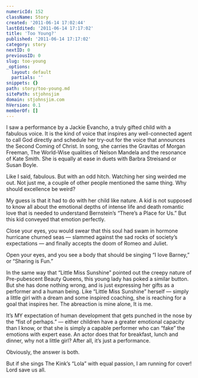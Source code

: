 ```yaml
---
numericId: 152
className: Story
created: '2011-06-14 17:02:44'
lastEdited: '2011-06-14 17:17:02'
title: 'Too Young?'
published: '2011-06-14 17:17:02'
category: story
nextID: 0
previousID: 0
slug: too-young
_options:
  layout: default
  partials: ''
snippets: {}
path: story/too-young.md
sitePath: stjohnsjim
domain: stjohnsjim.com
hVersion: 0.1
memberOf: []
---
```


I saw a performance by a Jackie Evancho, a truly gifted child with a fabulous voice. It is the kind of voice that inspires any well-connected agent to call God directly and schedule her try-out for the voice that announces the Second Coming of Christ. In song, she carries the Gravitas of Morgan Freeman, The World-Wise qualities of Nelson Mandela and the resonance of Kate Smith. She is equally at ease in duets with Barbra Streisand or Susan Boyle.

Like I said, fabulous. But with an odd hitch. Watching her sing weirded me out. Not just me, a couple of other people mentioned the same thing. Why should excellence be weird?

My guess is that it had to do with her child like nature. A kid is not supposed to know all about the emotional depths of intense life and death romantic love that is needed to understand Bernstein&rsquo;s &ldquo;There&rsquo;s a Place for Us.&rdquo; But this kid conveyed that emotion perfectly.

Close your eyes, you would swear that this soul had swam in hormone hurricane churned seas &mdash; slammed against the sad rocks of society&rsquo;s expectations &mdash; and finally accepts the doom of Romeo and Juliet.

Open your eyes, and you see a body that should be singing &ldquo;I love Barney,&rdquo; or &ldquo;Sharing is Fun.&rdquo;

In the same way that &ldquo;Little Miss Sunshine&rdquo; pointed out the creepy nature of Pre-pubescent Beauty Queens, this young lady has poked a similar button. But she has done nothing wrong, and is just expressing her gifts as a performer and a human being. Like &ldquo;Little Miss Sunshine&rdquo; herself &mdash; simply a little girl with a dream and some inspired coaching, she is reaching for a goal that inspires her. The abreaction is mine alone, It is me.

It&rsquo;s MY expectation of human development that gets punched in the nose by the &ldquo;fist of perhaps.&rdquo; &mdash; either children have a greater emotional capacity than I know, or that she is simply a capable performer who can &ldquo;fake&rdquo; the emotions with expert ease. An actor does that for breakfast, lunch and dinner, why not a little girl? After all, it&rsquo;s just a performance.

Obviously, the answer is both.

But if she sings The Kink&rsquo;s &ldquo;Lola&rdquo; with equal passion, I am running for cover! Lord save us all.
